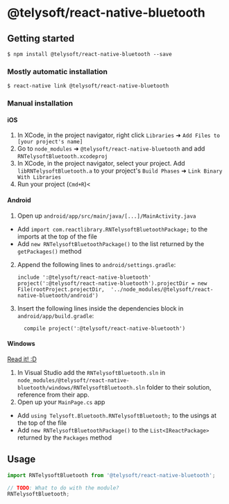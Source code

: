 
# @telysoft/react-native-bluetooth

## Getting started

`$ npm install @telysoft/react-native-bluetooth --save`

### Mostly automatic installation

`$ react-native link @telysoft/react-native-bluetooth`

### Manual installation


#### iOS

1. In XCode, in the project navigator, right click `Libraries` ➜ `Add Files to [your project's name]`
2. Go to `node_modules` ➜ `@telysoft/react-native-bluetooth` and add `RNTelysoftBluetooth.xcodeproj`
3. In XCode, in the project navigator, select your project. Add `libRNTelysoftBluetooth.a` to your project's `Build Phases` ➜ `Link Binary With Libraries`
4. Run your project (`Cmd+R`)<

#### Android

1. Open up `android/app/src/main/java/[...]/MainActivity.java`
  - Add `import com.reactlibrary.RNTelysoftBluetoothPackage;` to the imports at the top of the file
  - Add `new RNTelysoftBluetoothPackage()` to the list returned by the `getPackages()` method
2. Append the following lines to `android/settings.gradle`:
  	```
  	include ':@telysoft/react-native-bluetooth'
  	project(':@telysoft/react-native-bluetooth').projectDir = new File(rootProject.projectDir, 	'../node_modules/@telysoft/react-native-bluetooth/android')
  	```
3. Insert the following lines inside the dependencies block in `android/app/build.gradle`:
  	```
      compile project(':@telysoft/react-native-bluetooth')
  	```

#### Windows
[Read it! :D](https://github.com/ReactWindows/react-native)

1. In Visual Studio add the `RNTelysoftBluetooth.sln` in `node_modules/@telysoft/react-native-bluetooth/windows/RNTelysoftBluetooth.sln` folder to their solution, reference from their app.
2. Open up your `MainPage.cs` app
  - Add `using Telysoft.Bluetooth.RNTelysoftBluetooth;` to the usings at the top of the file
  - Add `new RNTelysoftBluetoothPackage()` to the `List<IReactPackage>` returned by the `Packages` method


## Usage
```javascript
import RNTelysoftBluetooth from '@telysoft/react-native-bluetooth';

// TODO: What to do with the module?
RNTelysoftBluetooth;
```
  